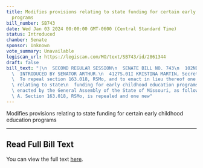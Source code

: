 ```yaml
---
title: Modifies provisions relating to state funding for certain early childhood education
  programs
bill_number: SB743
date: Wed Jan 03 2024 00:00:00 GMT-0600 (Central Standard Time)
status: Introduced
chamber: Senate
sponsor: Unknown
vote_summary: Unavailable
legiscan_url: https://legiscan.com/MO/text/SB743/id/2861344
draft: false
bill_text: "|\n  SECOND REGULAR SESSION\n  SENATE BILL NO. 743\n  102ND GENERA L ASSEMBLY\n\
  \  INTRODUCED BY SENATOR ARTHUR.\n  4127S.01I KRISTINA MARTIN, Secretary\n  AN ACT\n\
  \  To repeal section 163.018, RSMo, and to enact in lieu thereof one new section\
  \ relating to state\n  funding for early childhood education programs.\n  Be it\
  \ enacted by the General Assembly of the State of Missouri, as follows:\n  1 Section\
  \ A. Section 163.018, RSMo, is repealed and one new"
---
```

Modifies provisions relating to state funding for certain early childhood education programs

---

## Read Full Bill Text

You can view the full text [here](https://legiscan.com/MO/text/SB743/id/2861344).
